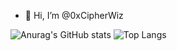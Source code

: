 - 👋 Hi, I’m @0xCipherWiz

![Anurag's GitHub stats](https://github-readme-stats.vercel.app/api?username=0xCipherWiz&show_icons=true&theme=radical)
![Top Langs](https://github-readme-stats.vercel.app/api/top-langs/?username=0xCipherWiz&layout=compact)

<!---
0xCipherWiz/0xCipherWiz is a ✨ special ✨ repository because its `README.md` (this file) appears on your GitHub profile.
You can click the Preview link to take a look at your changes.
--->
